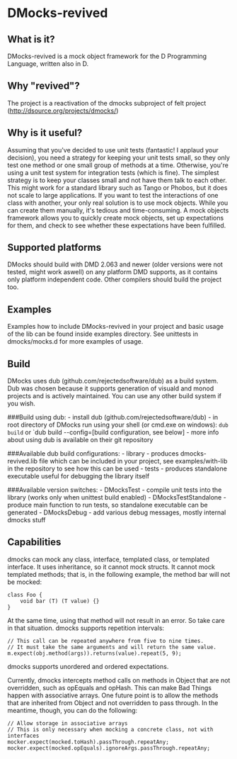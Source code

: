 DMocks-revived
====================

What is it?
---------------------
DMocks-revived is a mock object framework for the D Programming Language, written also in D.

Why "revived"?
---------------------
The project is a reactivation of the dmocks subproject of felt project (http://dsource.org/projects/dmocks/)

Why is it useful?
---------------------
Assuming that you've decided to use unit tests (fantastic! I applaud your decision), you need a strategy for keeping your unit tests small, so they only test one method or one small group of methods at a time. Otherwise, you're using a unit test system for integration tests (which is fine).
The simplest strategy is to keep your classes small and not have them talk to each other. This might work for a standard library such as Tango or Phobos, but it does not scale to large applications.
If you want to test the interactions of one class with another, your only real solution is to use mock objects. While you can create them manually, it's tedious and time-consuming. A mock objects framework allows you to quickly create mock objects, set up expectations for them, and check to see whether these expectations have been fulfilled.

Supported platforms
---------------------
DMocks should build with DMD 2.063 and newer (older versions were not tested, might work aswell) on any platform DMD supports, as it contains only platform independent code. Other compilers should build the project too.

Examples
---------------------
Examples how to include DMocks-revived in your project and basic usage of the lib can be found inside examples directory. See unittests in dmocks/mocks.d for more examples of usage.

Build
---------------------
DMocks uses dub (github.com/rejectedsoftware/dub) as a build system. Dub was chosen because it supports generation of visuald and monod projects and is actively maintained. You can use any other build system if you wish.

###Build using dub:
	- install dub (github.com/rejectedsoftware/dub)
	- in root directory of DMocks run using your shell (or cmd.exe on windows): `dub build` or `dub build --config=[build configuration, see below]
	- more info about using dub is available on their git repository
	
###Available dub build configurations:
	- library - produces dmocks-revived.lib file which can be included in your project, see examples/with-lib in the repository to see how this can be used
	- tests - produces standalone executable useful for debugging the library itself
	
###Available version switches:
	- DMocksTest - compile unit tests into the library (works only when unittest build enabled)
	- DMocksTestStandalone - produce main function to run tests, so standalone executable can be generated
	- DMocksDebug - add various debug messages, mostly internal dmocks stuff

Capabilities
---------------------
dmocks can mock any class, interface, templated class, or templated interface. It uses inheritance, so it cannot mock structs. It cannot mock templated methods; that is, in the following example, the method bar will not be mocked:

	class Foo {
		void bar (T) (T value) {}
	}

At the same time, using that method will not result in an error. So take care in that situation.
dmocks supports repetition intervals:

	// This call can be repeated anywhere from five to nine times.
	// It must take the same arguments and will return the same value.
	m.expect(obj.method(args)).returns(value).repeat(5, 9);


dmocks supports unordered and ordered expectations.

Currently, dmocks intercepts method calls on methods in Object that are not overridden, such as opEquals and opHash. This can make Bad Things happen with associative arrays. One future point is to allow the methods that are inherited from Object and not overridden to pass through. In the meantime, though, you can do the following:

	// Allow storage in associative arrays
	// This is only necessary when mocking a concrete class, not with interfaces 
	mocker.expect(mocked.toHash).passThrough.repeatAny;
	mocker.expect(mocked.opEquals).ignoreArgs.passThrough.repeatAny;